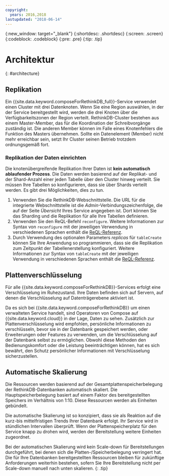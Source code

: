 ```yaml
---
copyright:
  years: 2016,2018
lastupdated: "2018-06-14"
---
```


{:new_window: target="_blank"}
{:shortdesc: .shortdesc}
{:screen: .screen}
{:codeblock: .codeblock}
{:pre: .pre}
{:tip: .tip}

# Architektur 
{: #architecture}

## Replikation

Ein {{site.data.keyword.composeForRethinkDB_full}}-Service verwendet einen Cluster mit drei Datenknoten. Wenn Sie eine Region auswählen, in der der Service bereitgestellt wird, werden die drei Knoten über die Verfügbarkeitszonen der Region verteilt. RethinkDB-Cluster bestehen aus einem Master-Member, das für die Koordination der Schreibvorgänge zuständig ist.  Die anderen Member können im Falle eines Knotenfehlers die Funktion des Masters übernehmen. Sollte ein Datenelement (Member) nicht mehr erreichbar sein, setzt Ihr Cluster seinen Betrieb trotzdem ordnungsgemäß fort.

### Replikation der Daten einrichten

Die knotenübergreifende Replikation Ihrer Daten ist **kein automatisch ablaufender Prozess**. Die Daten werden basierend auf der Replikat- und der Shard-Anzahl einer jeden Tabelle über den Cluster hinweg verteilt. Sie müssen Ihre Tabellen so konfigurieren, dass sie über Shards verteilt werden. Es gibt drei Möglichkeiten, dies zu tun.

1. Verwenden Sie die RethinkDB-Webschnittstelle. Die URL für die integrierte Webschnittstelle ist die _Admin_-Verbindungszeichenfolge, die auf der Seite _Übersicht_ Ihres Service angegeben ist. Dort können Sie das Sharding und die Replikation für alle Ihre Tabellen definieren.
2. Verwenden Sie den ReQL-Befehl `reconfigure`. Weitere Informationen zur Syntax von `reconfigure` mit der jeweiligen Verwendung in verschiedenen Sprachen enthält die [ReQL-Referenz](https://www.rethinkdb.com/api/javascript/reconfigure/).
3. Durch Verwendung des optionalen Parameters _replicas_ für `tableCreate` können Sie Ihre Anwendung so programmieren, dass sie die Replikation zum Zeitpunkt der Tabellenerstellung konfiguriert. Weitere Informationen zur Syntax von `tableCreate` mit der jeweiligen Verwendung in verschiedenen Sprachen enthält die [ReQL-Referenz](https://www.rethinkdb.com/api/javascript/table_create/).

## Plattenverschlüsselung

Für alle {{site.data.keyword.composeForRethinkDB}}-Services erfolgt eine Verschlüsselung im Ruhezustand. Ihre Daten befinden sich auf Servern, auf denen die Verschlüsselung auf Datenträgerebene aktiviert ist. 

Da es sich bei {{site.data.keyword.composeForRethinkDB}} um einen verwalteten Service handelt, sind Operatoren von Compose auf {{site.data.keyword.cloud}} in der Lage, Daten zu sehen. Zusätzlich zur Plattenverschlüsselung wird empfohlen, persönliche Informationen zu verschlüsseln, bevor sie in der Datenbank gespeichert werden, oder Erweiterungen oder Features zu verwenden, um die Verschlüsselung auf der Datenbank selbst zu ermöglichen. Obwohl diese Methoden den Bedienungskomfort oder die Leistung beeinträchtigen können, hat es sich bewährt, den Schutz persönlicher Informationen mit Verschlüsselung sicherzustellen.

## Automatische Skalierung

Die Ressourcen werden basierend auf der Gesamtplattenspeicherbelegung der RethinkDB-Datenbanken automatisch skaliert. Die Hauptspeicherbelegung basiert auf einem Faktor des bereitgestellten Speichers im Verhältnis von 1:10. Diese Ressourcen werden als Einheiten gebündelt.

Die automatische Skalierung ist so konzipiert, dass sie als Reaktion auf die kurz-bis mittelfristigen Trends Ihrer Datenbank erfolgt. Ihr Service wird in stündlichen Intervallen überprüft. Wenn der Plattenspeicherplatz für den Service knapp zu drohen wird, werden der Bereitstellung weitere Einheiten zugeordnet.

Bei der automatischen Skalierung wird kein Scale-down für Bereitstellungen durchgeführt, bei denen sich die Platten-/Speicherbelegung verringert hat. Die für Ihre Datenbanken bereitgestellten Ressourcen bleiben für zukünftige Anforderungen weiterhin bestehen, sofern Sie Ihre Bereitstellung nicht per Scale-down manuell nach unten skalieren.
{: .tip}
